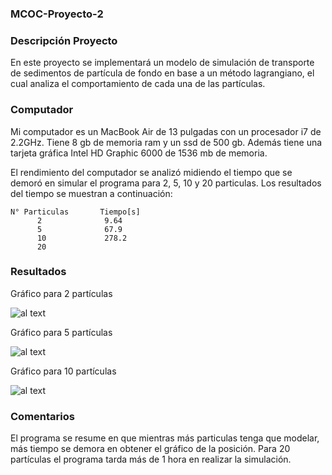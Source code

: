 ### MCOC-Proyecto-2

### Descripción Proyecto

En este proyecto se implementará un modelo de simulación de transporte de sedimentos de partícula de fondo en base a un método lagrangiano, el cual analiza el comportamiento de cada una de las partículas.

### Computador 

Mi computador es un MacBook Air de 13 pulgadas con un procesador i7 de 2.2GHz. Tiene 8 gb de memoria ram y un ssd de 500 gb. 
Además tiene una tarjeta gráfica Intel HD Graphic 6000 de 1536 mb de memoria. 

El rendimiento del computador se analizó midiendo el tiempo que se demoró en simular el programa para 2, 5, 10 y 20 particulas. Los resultados del tiempo se muestran a continuación: 

 
    N° Particulas       Tiempo[s]
          2              9.64
          5              67.9
          10             278.2
          20             
          
### Resultados

Gráfico para 2 partículas 

![al text](https://github.com/fsieversr/MCOC-Proyecto-2/blob/master/[Entrega_4]/Isidora_Ahumada/2_particulas.png)

Gráfico para 5 partículas

![al text](https://github.com/fsieversr/MCOC-Proyecto-2/blob/master/[Entrega_4]/Isidora_Ahumada/5_particulas.png)

Gráfico para 10 partículas 

![al text](https://github.com/fsieversr/MCOC-Proyecto-2/blob/master/[Entrega_4]/Isidora_Ahumada/10_particulas.png)




### Comentarios 

El programa se resume en que mientras más particulas tenga que modelar, más tiempo se demora en obtener el gráfico de la posición. Para 20 partículas el programa tarda más de 1 hora en realizar la simulación. 




